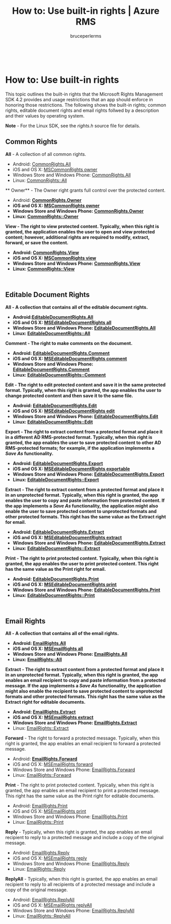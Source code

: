 ﻿---
# required metadata

title: How to&#58; Use built-in rights | Azure RMS
description: Outlines the built-in rights that the RMS SDK 4.2 provides and usage restrictions that an app should enforce in honoring those restrictions.
keywords:
author: bruceperlerms
manager: mbaldwin
ms.date: 04/28/2016
ms.topic: article
ms.prod: azure
ms.service: rights-management
ms.technology: techgroup-identity
ms.assetid: 2410090f-d4a6-420b-a504-00a0236fcefb

# optional metadata

#ROBOTS:
audience: developer
#ms.devlang:
ms.reviewer: shubhamp
ms.suite: ems
#ms.tgt_pltfrm:
#ms.custom:

---

﻿
# How to: Use built-in rights

This topic outlines the built-in rights that the Microsoft Rights Management SDK 4.2 provides and usage restrictions that an app should enforce in honoring those restrictions. The following shows the built-in rights; common rights, editable document rights and email rights follwed by a description and their values by operating system.

**Note** - For the Linux SDK, see the *rights.h* source file for details.

## Common Rights ##

**All** - A collection of all common rights.
- Android: [CommonRights.All](xref:msipcthin2.commonrights_class_java.ALL)
- iOS and OS X: [MSCommonRights owner](xref:msipcthin2.mscommonrights_interface_objc)
- Windows Store and Windows Phone: [CommonRights.All</strong>](xref:msipcthin2.commonrights_all)
- Linux: [CommonRights::All](http://azuread.github.io/rms-sdk-for-cpp/classrmscore_1_1modernapi_1_1CommonRights.html)

** Owner** - The Owner right grants full control over the protected content.
- Android: [<strong>CommonRights.Owner](xref:msipcthin2.commonrights_class_java.Owner)
- iOS and OS X: [MSCommonRights owner](xref:msipcthin2.mscommonrights_interface_objc)
- Windows Store and Windows Phone: [CommonRights.Owner](xref:msipcthin2.commonrights_owner)
- Linux: [CommonRights::Owner](http://azuread.github.io/rms-sdk-for-cpp/classrmscore_1_1modernapi_1_1CommonRights.html)

**View** - The right to view protected content. Typically, when this right is granted, the application enables the user to open and view protected content; however, additional rights are required to modify, extract, forward, or save the content.

- Android: [CommonRights.View](xref:msipcthin2.commonrights_class_java.View)
- iOS and OS X: [MSCommonRights view](xref:msipcthin2.mscommonrights_interface_objc)
- Windows Store and Windows Phone: [CommonRights.View](xref:msipcthin2.commonrights_view)
- Linux: [CommonRights::View](http://azuread.github.io/rms-sdk-for-cpp/classrmscore_1_1modernapi_1_1CommonRights.html)</li>

 

## Editable Document Rights ##
**All** - A collection that contains all of the editable document rights.
- Android:[EditableDocumentRights.All](xref:msipcthin2.editabledocumentrights_class_java.ALL)
- iOS and OS X: [MSEditableDocumentRights all](xref:msipcthin2.mseditabledocumentrights_interface_objc)
- Windows Store and Windows Phone: [EditableDocumentRights.All](xref:msipcthin2.editabledocumentrights_all)
- Linux: [EditableDocumentRights::All](http://azuread.github.io/rms-sdk-for-cpp/classrmscore_1_1modernapi_1_1EditableDocumentRights.html)

**Comment** - The right to make comments on the document.
- Android: [EditableDocumentRights.Comment](xref:msipcthin2.editabledocumentrights_class_java.Comment)
- iOS and OS X: [MSEditableDocumentRights comment](xref:msipcthin2.mseditabledocumentrights_interface_objc)
- Windows Store and Windows Phone: [EditableDocumentRights.Comment](xref:msipcthin2.editabledocumentrights__comment)
- Linux: [EditableDocumentRights::Comment](http://azuread.github.io/rms-sdk-for-cpp/classrmscore_1_1modernapi_1_1EditableDocumentRights.html)

**Edit** - The right to edit protected content and save it in the same protected format. Typically, when this right is granted, the app enables the user to change protected content and then save it to the same file.
- Android: [EditableDocumentRights.Edit](xref:msipcthin2.editabledocumentrights_class_java.Edit)
- iOS and OS X: [MSEditableDocumentRights edit](xref:msipcthin2.mseditabledocumentrights_interface_objc)
- Windows Store and Windows Phone: [EditableDocumentRights.Edit](xref:msipcthin2.editabledocumentrights_edit)
- Linux: [EditableDocumentRights::Edit](http://azuread.github.io/rms-sdk-for-cpp/classrmscore_1_1modernapi_1_1EditableDocumentRights.html)

**Export** - The right to extract content from a protected format and place it in a different AD RMS-protected format. Typically, when this right is granted, the app enables the user to save protected content to other AD RMS-protected formats; for example, if the application implements a *Save As* functionality.

- Android: [EditableDocumentRights.Export](xref:msipcthin2.editabledocumentrights_class_java.Export)
- iOS and OS X: [MSEditableDocumentRights exportable](xref:msipcthin2.mseditabledocumentrights_interface_objc)
- Windows Store and Windows Phone: [EditableDocumentRights.Export](xref:msipcthin2.editabledocumentrights_export)
- Linux: [EditableDocumentRights::Export](http://azuread.github.io/rms-sdk-for-cpp/classrmscore_1_1modernapi_1_1EditableDocumentRights.html)

**Extract** - The right to extract content from a protected format and place it in an unprotected format. Typically, when this right is granted, the app enables the user to copy and paste information from protected content. If the app implements a <em>Save As</em> functionality, the application might also enable the user to save protected content to unprotected formats and other protected formats. This right has the same value as the Extract right for email.

- Android: [EditableDocumentRights.Extract](xref:msipcthin2.editabledocumentrights_class_java.Extract)
- iOS and OS X: [MSEditableDocumentRights extract](xref:msipcthin2.mseditabledocumentrights_interface_objc)
- Windows Store and Windows Phone: [EditableDocumentRights.Extract](xref:msipcthin2.editabledocumentrights_extract)
- Linux: [EditableDocumentRights::Extract](http://azuread.github.io/rms-sdk-for-cpp/classrmscore_1_1modernapi_1_1EditableDocumentRights.html)

**Print** - The right to print protected content. Typically, when this right is granted, the app enables the user to print protected content. This right has the same value as the Print right for email.

- Android: [EditableDocumentRights.Print](xref:msipcthin2.editabledocumentrights_class_java.Print)
- iOS and OS X: [MSEditableDocumentRights print](xref:msipcthin2.mseditabledocumentrights_interface_objc)
- Windows Store and Windows Phone: [EditableDocumentRights.Print](xref:msipcthin2.editabledocumentrights_print)
- Linux: [EditableDocumentRights::Print](http://azuread.github.io/rms-sdk-for-cpp/classrmscore_1_1modernapi_1_1EditableDocumentRights.html)

 

## Email Rights ##

**All** - A collection that contains all of the email rights.
- Android: [EmailRights.All](xref:msipcthin2.emailrights_class_java.ALL)
- iOS and OS X: [MSEmailRights all](xref:msipcthin2.msemailrights_interface_objc)
- Windows Store and Windows Phone: [EmailRights.All](xref:msipcthin2.emailrights_all)
- Linux: [EmailRights::All](http://azuread.github.io/rms-sdk-for-cpp/classrmscore_1_1modernapi_1_1EmailRights.html)

**Extract** - The right to extract content from a protected format and place it in an unprotected format. Typically, when this right is granted, the app enables an email recipient to copy and paste information from a protected message. If the app implements a <em>Save As</em> functionality, the application might also enable the recipient to save protected content to unprotected formats and other protected formats. This right has the same value as the Extract right for editable documents.

- Android: [EmailRights.Extract](xref:msipcthin2.emailrights_class_java.Extract)
- iOS and OS X: [MSEmailRights extract](xref:msipcthin2.msemailrights_interface_objc)
- Windows Store and Windows Phone: [EmailRights.Extract</strong>](xref:msipcthin2.emailrights_extract)
- Linux: [EmailRights::Extract](http://azuread.github.io/rms-sdk-for-cpp/classrmscore_1_1modernapi_1_1EmailRights.html)

**Forward** - The right to forward a protected message. Typically, when this right is granted, the app enables an email recipient to forward a protected message.
- Android: [<strong>EmailRights.Forward</strong>](xref:msipcthin2.emailrights_class_java.Forward)
- iOS and OS X: [MSEmailRights forward](xref:msipcthin2.msemailrights_interface_objc)
- Windows Store and Windows Phone: [EmailRights.Forward](xref:msipcthin2.emailrights_forward)
- Linux: [EmailRights::Forward](http://azuread.github.io/rms-sdk-for-cpp/classrmscore_1_1modernapi_1_1EmailRights.html)

**Print** - The right to print protected content. Typically, when this right is granted, the app enables an email recipient to print a protected message. This right has the same value as the Print right for editable documents.

- Android: [EmailRights.Print](xref:msipcthin2.emailrights_class_java.Print)
- iOS and OS X: [MSEmailRights print](xref:msipcthin2.msemailrights_interface_objc)
- Windows Store and Windows Phone: [EmailRights.Print](xref:msipcthin2.emailrights_print)
- Linux: [EmailRights::Print](http://azuread.github.io/rms-sdk-for-cpp/classrmscore_1_1modernapi_1_1EmailRights.html)

**Reply** - Typically, when this right is granted, the app enables an email recipient to reply to a protected message and include a copy of the original message.

- Android: [EmailRights.Reply](xref:msipcthin2.emailrights_class_java.Reply)
- iOS and OS X: [MSEmailRights reply](xref:msipcthin2.msemailrights_interface_objc)
- Windows Store and Windows Phone: [EmailRights.Reply](xref:msipcthin2.emailrights_reply)
- Linux: [EmailRights::Reply](http://azuread.github.io/rms-sdk-for-cpp/classrmscore_1_1modernapi_1_1EmailRights.html)

**ReplyAll** - Typically, when this right is granted, the app enables an email recipient to reply to all recipients of a protected message and include a copy of the original message.

- Android: [EmailRights.ReplyAll</strong>](xref:msipcthin2.emailrights_class_java.ReplyAll)
- iOS and OS X: [MSEmailRights replyAll](xref:msipcthin2.msemailrights_interface_objc)
- Windows Store and Windows Phone: [EmailRights.ReplyAll](xref:msipcthin2.emailrights_replyall)
- Linux: [EmailRights::ReplyAll](http://azuread.github.io/rms-sdk-for-cpp/classrmscore_1_1modernapi_1_1EmailRights.html)

 

 

 
